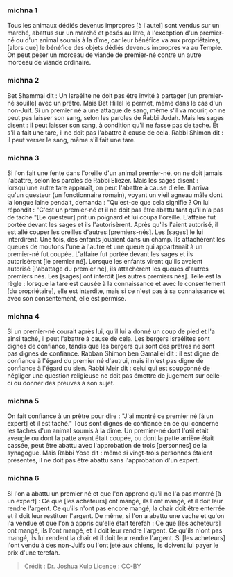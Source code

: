 
### michna 1
Tous les animaux dédiés devenus impropres [à l'autel] sont vendus sur un marché, abattus sur un marché et pesés au litre, à l'exception d'un premier-né ou d'un animal soumis à la dîme, car leur bénéfice va aux propriétaires, [alors que] le bénéfice des objets dédiés devenus impropres va au Temple. On peut peser un morceau de viande de premier-né contre un autre morceau de viande ordinaire.

### michna 2
Bet Shammai dit : Un Israélite ne doit pas être invité à partager [un premier-né souillé] avec un prêtre. Mais Bet Hillel le permet, même dans le cas d'un non-Juif. Si un premier né a une attaque de sang, même s'il va mourir, on ne peut pas laisser son sang, selon les paroles de Rabbi Judah. Mais les sages disent : il peut laisser son sang, à condition qu'il ne fasse pas de tache. Et s'il a fait une tare, il ne doit pas l'abattre à cause de cela. Rabbi Shimon dit : il peut verser le sang, même s'il fait une tare.

### michna 3
Si l'on fait une fente dans l'oreille d'un animal premier-né, on ne doit jamais l'abattre, selon les paroles de Rabbi Eliezer. Mais les sages disent : lorsqu'une autre tare apparaît, on peut l'abattre à cause d'elle. Il arriva qu'un questeur (un fonctionnaire romain), voyant un vieil agneau mâle dont la longue laine pendait, demanda : "Qu'est-ce que cela signifie ?  On lui répondit : "C'est un premier-né et il ne doit pas être abattu tant qu'il n'a pas de tache "[Le questeur] prit un poignard et lui coupa l'oreille. L'affaire fut portée devant les sages et ils l'autorisèrent.  Après qu'ils l'aient autorisé, il est allé couper les oreilles d'autres [premiers-nés]. Les [sages] le lui interdirent. Une fois, des enfants jouaient dans un champ. Ils attachèrent les queues de moutons l'une à l'autre et une queue qui appartenait à un premier-né fut coupée. L'affaire fut portée devant les sages et ils autorisèrent [le premier né]. Lorsque les enfants virent qu'ils avaient autorisé [l'abattage du premier né], ils attachèrent les queues d'autres premiers nés. Les [sages] ont interdit [les autres premiers nés]. Telle est la règle : lorsque la tare est causée à la connaissance et avec le consentement [du propriétaire], elle est interdite, mais si ce n'est pas à sa connaissance et avec son consentement, elle est permise.

### michna 4
Si un premier-né courait après lui, qu'il lui a donné un coup de pied et l'a ainsi taché, il peut l'abattre à cause de cela. Les bergers israélites sont dignes de confiance, tandis que les bergers qui sont des prêtres ne sont pas dignes de confiance. Rabban Shimon ben Gamaliel dit : il est digne de confiance à l'égard du premier né d'autrui, mais il n'est pas digne de confiance à l'égard du sien. Rabbi Meir dit : celui qui est soupçonné de négliger une question religieuse ne doit pas émettre de jugement sur celle-ci ou donner des preuves à son sujet.

### michna 5
On fait confiance à un prêtre pour dire : "J'ai montré ce premier né [à un expert] et il est taché." Tous sont dignes de confiance en ce qui concerne les taches d'un animal soumis à la dîme. Un premier-né dont l'œil était aveugle ou dont la patte avant était coupée, ou dont la patte arrière était cassée, peut être abattu avec l'approbation de trois [personnes] de la synagogue. Mais Rabbi Yose dit : même si vingt-trois personnes étaient présentes, il ne doit pas être abattu sans l'approbation d'un expert.

### michna 6
Si l'on a abattu un premier né et que l'on apprend qu'il ne l'a pas montré [à un expert] : Ce que [les acheteurs] ont mangé, ils l'ont mangé, et il doit leur rendre l'argent. Ce qu'ils n'ont pas encore mangé, la chair doit être enterrée et il doit leur restituer l'argent. De même, si l'on a abattu une vache et qu'on l'a vendue et que l'on a appris qu'elle était terefah : Ce que [les acheteurs] ont mangé, ils l'ont mangé, et il doit leur rendre l'argent. Ce qu'ils n'ont pas mangé, ils lui rendent la chair et il doit leur rendre l'argent. Si [les acheteurs] l'ont vendu à des non-Juifs ou l'ont jeté aux chiens, ils doivent lui payer le prix d'une terefah.

>Crédit : Dr. Joshua Kulp
>Licence : CC-BY